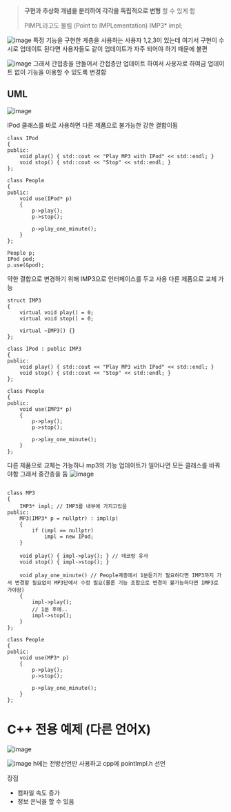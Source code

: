 > **구현과 추상화 개념을 분리하여 각각을 독립적으로 변형** 할 수 있게 함
>
> PIMPL라고도 불림 (Point to IMPLementation) IMP3* impl;
> 
![image](https://github.com/m-mang2/learn/assets/135841268/8da61215-d503-451e-b16c-21269f5a182b)
특정 기능을 구현한 계층을 사용하는 사용자 1,2,3이 있는데 여기서 구현이 수시로 업데이트 된다면 사용자들도 같이 업데이트가 자주 되어야 하기 때문에 불편


![image](https://github.com/m-mang2/learn/assets/135841268/13c5de52-d397-4bf9-b5b6-21c6210e671b)
그래서 간접층을 만들어서 간접층만 업데이트 하여서 사용자로 하여금 업데이트 없이 기능을 이용할 수 있도록 변경함


## UML
![image](https://github.com/m-mang2/learn/assets/135841268/36e5365e-2624-44cb-85b4-bbfd9bc09176)

IPod 클래스를 바로 사용하면 다른 제품으로 불가능한 강한 결합이됨
```
class IPod
{
public:
	void play() { std::cout << "Play MP3 with IPod" << std::endl; }
	void stop() { std::cout << "Stop" << std::endl; }
};

class People
{
public:
	void use(IPod* p)  
	{				  					  
		p->play();
		p->stop();		

		p->play_one_minute();
	}
};

People p;
IPod pod;
p.use(&pod);
```
약한 결합으로 변경하기 위해 IMP3으로 인터페이스를 두고 사용
다른 제품으로 교체 가능
```
struct IMP3
{
	virtual void play() = 0;
	virtual void stop() = 0;

	virtual ~IMP3() {}
};

class IPod : public IMP3
{
public:
	void play() { std::cout << "Play MP3 with IPod" << std::endl; }
	void stop() { std::cout << "Stop" << std::endl; }
};

class People
{
public:
	void use(IMP3* p) 
	{				  					  
		p->play();
		p->stop();		

		p->play_one_minute();
	}
};
```

다른 제품으로 교체는 가능하나
mp3의 기능 업데이트가 일어나면 모든 클래스를 바꿔야함
그래서 중간층을 둠
![image](https://github.com/m-mang2/learn/assets/135841268/9bf78cbc-d3de-4478-b62f-4bb887d5a9f1)
```

class MP3
{
	IMP3* impl; // IMP3를 내부에 가지고있음
public:
	MP3(IMP3* p = nullptr) : impl(p)
	{
		if (impl == nullptr)
			impl = new IPod;
	}

	void play() { impl->play(); } // 데코랑 유사
	void stop() { impl->stop(); }
	
	void play_one_minute() // People계층에서 1분듣기가 필요하다면 IMP3까지 가서 변경할 필요없이 MP3단에서 수정 필요(물론 기능 조합으로 변경이 불가능하다면 IMP3로 가야함)
	{
		impl->play();
		// 1분 후에.. 
		impl->stop();
	}
};

class People
{
public:
	void use(MP3* p) 
	{				  					  
		p->play();
		p->stop();		

		p->play_one_minute();
	}
};
```

# C++ 전용 예제 (다른 언어X)
![image](https://github.com/m-mang2/learn/assets/135841268/fb426b24-00c5-4841-959d-08a4575210d1)

![image](https://github.com/m-mang2/learn/assets/135841268/31aa076a-9aea-4db6-9ada-991e6514d130)
h에는 전방선언만 사용하고 cpp에 pointImpl.h 선언

장점
* 컴파일 속도 증가
* 정보 은닉을 할 수 있음
